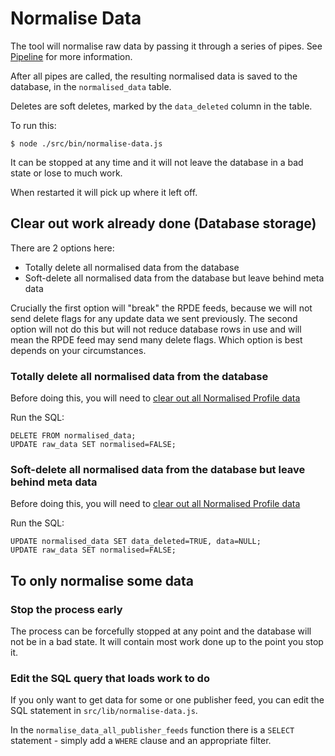 # Normalise Data

The tool will normalise raw data by passing it through a series of pipes. See [Pipeline](../pipeline/pipeline-overview.md) for more information.

After all pipes are called, the resulting normalised data is saved to the database, in the `normalised_data` table.

Deletes are soft deletes, marked by the `data_deleted` column in the table.

To run this:

`$ node ./src/bin/normalise-data.js`

It can be stopped at any time and it will not leave the database in a bad state or lose to much work.

When restarted it will pick up where it left off.

## Clear out work already done (Database storage)

There are 2 options here:

* Totally delete all normalised data from the database
* Soft-delete all normalised data from the database but leave behind meta data

Crucially the first option will "break" the RPDE feeds, because we will not send delete flags for any update data we sent previously.
The second option will not do this but will not reduce database rows in use and will mean the RPDE feed may send many delete flags.
Which option is best depends on your circumstances.

### Totally delete all normalised data from the database

Before doing this, you will need to [clear out all Normalised Profile data](profile-normalised-data.md)

Run the SQL:

    DELETE FROM normalised_data;
    UPDATE raw_data SET normalised=FALSE;
    

### Soft-delete all normalised data from the database but leave behind meta data

Before doing this, you will need to [clear out all Normalised Profile data](profile-normalised-data.md)

Run the SQL:

    UPDATE normalised_data SET data_deleted=TRUE, data=NULL;
    UPDATE raw_data SET normalised=FALSE;

## To only normalise some data

### Stop the process early

The process can be forcefully stopped at any point and the database will not be in a bad state. 
It will contain most work done up to the point you stop it. 

### Edit the SQL query that loads work to do

If you only want to get data for some or one publisher feed, you can edit the SQL statement in `src/lib/normalise-data.js`. 

In the `normalise_data_all_publisher_feeds` function there is a `SELECT` statement - simply add a `WHERE` clause and an appropriate filter.

